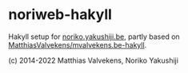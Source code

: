 # noriweb-hakyll

Hakyll setup for [noriko.yakushiji.be](https://noriko.yakushiji.be), partly based on [MatthiasValvekens/mvalvekens.be-hakyll](https://github.com/MatthiasValvekens/mvalvekens.be-hakyll).


(c) 2014-2022 Matthias Valvekens, Noriko Yakushiji
